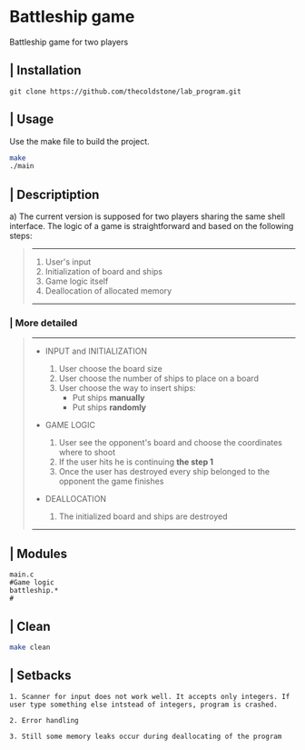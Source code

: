 # Battleship game

Battleship game for two players

## | Installation
```
git clone https://github.com/thecoldstone/lab_program.git
```
## | Usage
Use the make file to build the project.
```bash
make
./main 
```

## | Descriptiption

a) The current version is supposed for two players sharing the same shell interface. The logic of a game is straightforward and based on the following steps:
> ***
> 1. User's input
> 2. Initialization of board and ships
> 3. Game logic itself
> 4. Deallocation of allocated memory 
> ***

### | More detailed
> ***
> - INPUT and INITIALIZATION
>   1. User choose the board size
>   2. User choose the number of ships to place on a board
>   3. User choose the way to insert ships:
>       - Put ships **manually**
>       - Put ships **randomly**
> 
> - GAME LOGIC
>   1. User see the opponent's board and choose the coordinates where to shoot
>   2. If the user hits he is continuing  **the step 1**
>   3. Once the user has destroyed every ship belonged to the opponent the game finishes
> - DEALLOCATION
>   1. The initialized board and ships are destroyed
> ***

## | Modules
```
main.c 
#Game logic
battleship.*
#

```

## | Clean 
```bash
make clean
```

## | Setbacks

``` 
1. Scanner for input does not work well. It accepts only integers. If user type something else intstead of integers, program is crashed. 

2. Error handling

3. Still some memory leaks occur during deallocating of the program
```

